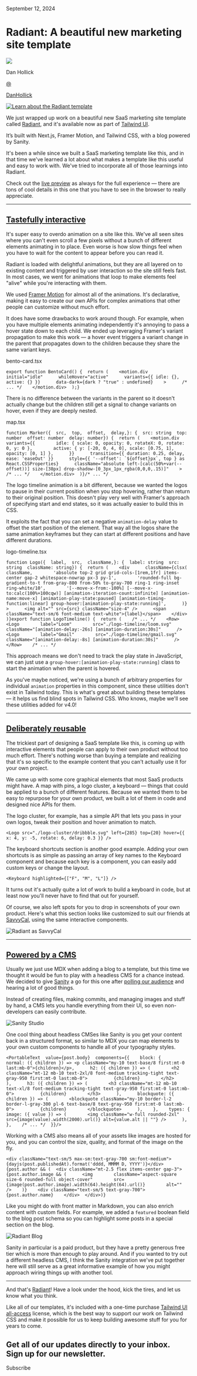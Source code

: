 <!--$-->

<!--/$-->

September 12, 2024

# Radiant: A beautiful new marketing site template

![](/_next/image?url=%2F_next%2Fstatic%2Fmedia%2Fdanhollick.ee205d2a.jpg\&w=96\&q=75)

Dan Hollick

[@](https://twitter.com/DanHollick)

<!-- -->

[DanHollick](https://twitter.com/DanHollick)

[![Learn about the Radiant template](/_next/image?url=%2F_next%2Fstatic%2Fmedia%2Ftemplate.4912d398.png\&w=3840\&q=75)](https://tailwindui.com/templates/radiant)

We just wrapped up work on a beautiful new SaaS marketing site template called [Radiant](https://tailwindui.com/templates/radiant), and it's available now as part of [Tailwind UI](https://tailwindui.com).

It’s built with Next.js, Framer Motion, and Tailwind CSS, with a blog powered by Sanity.

It's been a while since we built a SaaS marketing template like this, and in that time we've learned a lot about what makes a template like this useful and easy to work with. We've tried to incorporate all of those learnings into Radiant.

Check out the [live preview](https://radiant.tailwindui.com) as always for the full experience — there are tons of cool details in this one that you have to see in the browser to really appreciate.

***

## [Tastefully interactive](#tastefully-interactive)

It's super easy to overdo animation on a site like this. We've all seen sites where you can't even scroll a few pixels without a bunch of different elements animating in to place. Even worse is how slow things feel when you have to wait for the content to appear before you can read it.

Radiant is loaded with delightful animations, but they are all layered on to existing content and triggered by user interaction so the site still feels fast. In most cases, we went for animations that loop to make elements feel "alive" while you're interacting with them.

[](https://assets.tailwindcss.com/blog/2024-09-12-radiant-a-beautiful-new-marketing-site-template/scheduling-animation.mp4)

We used [Framer Motion](https://www.framer.com/motion/) for almost all of the animations. It's declarative, making it easy to create our own APIs for complex animations that other people can customize without much effort.

It does have some drawbacks to work around though. For example, when you have multiple elements animating independently it's annoying to pass a hover state down to each child. We ended up leveraging Framer's variant propagation to make this work — a hover event triggers a variant change in the parent that propagates down to the children because they share the same variant keys.

bento-card.tsx

```
export function BentoCard() {  return (    <motion.div      initial="idle"      whileHover="active"      variants={{ idle: {}, active: {} }}      data-dark={dark ? "true" : undefined}    >      /* ... */    </motion.div>  );}
```

There is no difference between the variants in the parent so it doesn't actually change but the children still get a signal to change variants on hover, even if they are deeply nested.

map.tsx

```
function Marker({  src,  top,  offset,  delay,}: {  src: string  top: number  offset: number  delay: number}) {  return (    <motion.div      variants={{        idle: { scale: 0, opacity: 0, rotateX: 0, rotate: 0, y: 0 },        active: { y: [-20, 0, 4, 0], scale: [0.75, 1], opacity: [0, 1] },      }}      transition={{ duration: 0.25, delay, ease: 'easeOut' }}      style={{ '--offset': `${offset}px`, top } as React.CSSProperties}      className="absolute left-[calc(50%+var(--offset))] size-[38px] drop-shadow-[0_3px_1px_rgba(0,0,0,.15)]"    >      /* ... */    </motion.div>  )}/* ... */
```

The logo timeline animation is a bit different, because we wanted the logos to pause in their current position when you stop hovering, rather than return to their original position. This doesn't play very well with Framer's approach of specifying start and end states, so it was actually easier to build this in CSS.

[](https://assets.tailwindcss.com/blog/2024-09-12-radiant-a-beautiful-new-marketing-site-template/logo-timeline.mp4)

It exploits the fact that you can set a negative `animation-delay` value to offset the start position of the element. That way all the logos share the same animation keyframes but they can start at different positions and have different durations.

logo-timeline.tsx

```
function Logo({  label,  src,  className,}: {  label: string  src: string  className: string}) {  return (    <div      className={clsx(        className,        'absolute top-2 grid grid-cols-[1rem,1fr] items-center gap-2 whitespace-nowrap px-3 py-1',        'rounded-full bg-gradient-to-t from-gray-800 from-50% to-gray-700 ring-1 ring-inset ring-white/10',        '[--move-x-from:-100%] [--move-x-to:calc(100%+100cqw)] [animation-iteration-count:infinite] [animation-name:move-x] [animation-play-state:paused] [animation-timing-function:linear] group-hover:[animation-play-state:running]',      )}    >      <img alt="" src={src} className="size-4" />      <span className="text-sm/6 font-medium text-white">{label}</span>    </div>  )}export function LogoTimeline() {  return (    /* ... */    <Row>      <Logo        label="Loom"        src="./logo-timeline/loom.svg"        className="[animation-delay:-26s] [animation-duration:30s]"      />      <Logo        label="Gmail"        src="./logo-timeline/gmail.svg"        className="[animation-delay:-8s] [animation-duration:30s]"      />    </Row>    /* ... */
```

This approach means we don't need to track the play state in JavaScript, we can just use a `group-hover:[animation-play-state:running]` class to start the animation when the parent is hovered.

As you've maybe noticed, we're using a bunch of arbitrary properties for individual `animation` properties in this component, since these utilities don't exist in Tailwind today. This is what's great about building these templates — it helps us find blind spots in Tailwind CSS. Who knows, maybe we'll see these utilities added for v4.0!

***

## [Deliberately reusable](#deliberately-reusable)

The trickiest part of designing a SaaS template like this, is coming up with interactive elements that people can apply to their own product without too much effort. There's nothing worse than buying a template and realizing that it's so specific to the example content that you can't actually use it for your own project.

[](https://assets.tailwindcss.com/blog/2024-09-12-radiant-a-beautiful-new-marketing-site-template/light-bento.mp4)

We came up with some core graphical elements that most SaaS products might have. A map with pins, a logo cluster, a keyboard — things that could be applied to a bunch of different features. Because we wanted them to be easy to repurpose for your own product, we built a lot of them in code and designed nice APIs for them.

The logo cluster, for example, has a simple API that lets you pass in your own logos, tweak their position and hover animation to match.

```
<Logo src="./logo-cluster/dribbble.svg" left={285} top={20} hover={{ x: 4, y: -5, rotate: 6, delay: 0.3 }} />
```

The keyboard shortcuts section is another good example. Adding your own shortcuts is as simple as passing an array of key names to the Keyboard component and because each key is a component, you can easily add custom keys or change the layout.

```
<Keyboard highlighted={["F", "M", "L"]} />
```

It turns out it's actually quite a lot of work to build a keyboard in code, but at least now you'll never have to find that out for yourself.

[](https://assets.tailwindcss.com/blog/2024-09-12-radiant-a-beautiful-new-marketing-site-template/keyboard.mp4)

Of course, we also left spots for you to drop in screenshots of your own product. Here's what this section looks like customized to suit our friends at [SavvyCal](https://savvycal.com/), using the same interactive components.

![Radiant as SavvyCal](/_next/image?url=%2F_next%2Fstatic%2Fmedia%2Fsavvycal-radiant.8556dfac.jpg\&w=3840\&q=75)

***

## [Powered by a CMS](#powered-by-a-cms)

Usually we just use MDX when adding a blog to a template, but this time we thought it would be fun to play with a headless CMS for a chance instead. We decided to give [Sanity](https://www.sanity.io/) a go for this one after [polling our audience](https://x.com/adamwathan/status/1796225062279717142) and hearing a lot of good things.

Instead of creating files, making commits, and managing images and stuff by hand, a CMS lets you handle everything from their UI, so even non-developers can easily contribute.

![Sanity Studio](/_next/image?url=%2F_next%2Fstatic%2Fmedia%2Fsanity-studio.abf6eac7.png\&w=3840\&q=75)

One cool thing about headless CMSes like Sanity is you get your content back in a structured format, so similar to MDX you can map elements to your own custom components to handle all of your typography styles.

```
<PortableText  value={post.body}  components={{    block: {      normal: ({ children }) => <p className="my-10 text-base/8 first:mt-0 last:mb-0">{children}</p>,      h2: ({ children }) => (        <h2 className="mt-12 mb-10 text-2xl/8 font-medium tracking-tight text-gray-950 first:mt-0 last:mb-0">          {children}        </h2>      ),      h3: ({ children }) => (        <h3 className="mt-12 mb-10 text-xl/8 font-medium tracking-tight text-gray-950 first:mt-0 last:mb-0">          {children}        </h3>      ),      blockquote: ({ children }) => (        <blockquote className="my-10 border-l-2 border-l-gray-300 pl-6 text-base/8 text-gray-950 first:mt-0 last:mb-0">          {children}        </blockquote>      ),    },    types: {      image: ({ value }) => (        <img className="w-full rounded-2xl" src={image(value).width(2000).url()} alt={value.alt || ""} />      ),    },    /* ... */  }}/>
```

Working with a CMS also means all of your assets like images are hosted for you, and you can control the size, quality, and format of the image on the fly.

<!-- -->

```
<div className="text-sm/5 max-sm:text-gray-700 sm:font-medium">  {dayjs(post.publishedAt).format('dddd, MMMM D, YYYY')}</div>{post.author && (  <div className="mt-2.5 flex items-center gap-3">    {post.author.image && (      <img        className="aspect-square size-6 rounded-full object-cover"        src={image(post.author.image).width(64).height(64).url()}        alt=""      />    )}    <div className="text-sm/5 text-gray-700">      {post.author.name}    </div>  </div>)}
```

Like you might do with front matter in Markdown, you can also enrich content with custom fields. For example, we added a `featured` boolean field to the blog post schema so you can highlight some posts in a special section on the blog.

![Radiant Blog](/_next/image?url=%2F_next%2Fstatic%2Fmedia%2Fblog.76d3c00e.png\&w=3840\&q=75)

Sanity in particular is a paid product, but they have a pretty generous free tier which is more than enough to play around. And if you wanted to try out a different headless CMS, I think the Sanity integration we've put together here will still serve as a great informative example of how you might approach wiring things up with another tool.

***

And that's [Radiant](https://tailwindui.com/templates/radiant)! Have a look under the hood, kick the tires, and let us know what you think.

Like all of our templates, it's included with a one-time purchase [Tailwind UI all-access](https://tailwindui.com/all-access) license, which is the best way to support our work on Tailwind CSS and make it possible for us to keep building awesome stuff for you for years to come.

Get all of our updates directly to your inbox.\
Sign up for our newsletter.
---------------------------

Subscribe

<!--$-->

<!--/$-->

